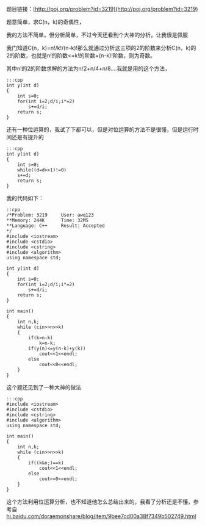 <!--
.. title: POJ 3219 Binomial Coefficients C++版
.. slug: poj-3219
.. date: 2013-04-07T08:18:32+08:00
.. tags:
.. link:
.. description:
.. type: text
-->

题目链接：[http://poj.org/problem?id=3219](http://poj.org/problem?id=3219)


题意简单，求C(n，k)的奇偶性，

我的方法不简单，但分析简单，不过今天还看到个大神的分析，让我很是佩服

我门知道C(n，k)=n!/k!/(n-k)!那么就通过分析这三项的2的阶数来分析C(n，k)的2的阶数，也就是n!的阶数<=k!的阶数+(n-k)!阶数，则为奇数。

其中n!的2的阶数求解的方法为n/2+n/4+n/8....我就是用的这个方法，

	:::cpp
	int y(int d)
	{
		int s=0;
		for(int i=2;d/i;i*=2)
			s+=d/i;
		return s;
	}

还有一种位运算的，我试了下都可以，但是对位运算的方法不是很懂，但是运行时间还是有提升的

	:::cpp
	int y(int d)
	{
	    int s=0;
	    while((d=d>>1)!=0)
		s+=d;
	    return s;
	}


我的代码如下：

	::cpp
	/*Problem: 3219		User: awq123
	**Memory: 244K		Time: 32MS
	**Language: C++		Result: Accepted
	*/
	#include <iostream>
	#include <cstdio>
	#include <cstring>
	#include <algorithm>
	using namespace std;

	int y(int d)
	{
		int s=0;
		for(int i=2;d/i;i*=2)
			s+=d/i;
		return s;
	}

	int main()
	{
		int n,k;
		while (cin>>n>>k)
		{
			if(k>n-k)
				k=n-k;
			if(y(n)<=y(n-k)+y(k))
				cout<<1<<endl;
			else
				cout<<0<<endl;
		}
	}


这个题还见到了一种大神的做法

	:::cpp
	#include <iostream>
	#include <cstdio>
	#include <cstring>
	#include <algorithm>
	using namespace std;

	int main()
	{
		int n,k;
		while (cin>>n>>k)
		{
			if((k&n;)==k)
				cout<<1<<endl;
			else
				cout<<0<<endl;
		}
	}

这个方法利用位运算分析，也不知道他怎么总结出来的，我看了分析还是不懂，参考自[hi.baidu.com/doraemonshare/blog/item/9bee7cd00a38f7349b502749.html](http://hi.baidu.com/doraemonshare/blog/item/9bee7cd00a38f7349b502749.html)